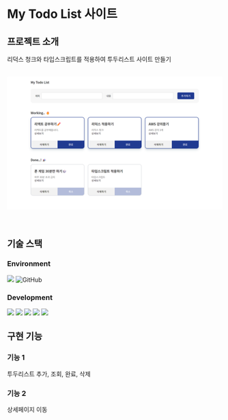 # My Todo List 사이트

## 프로젝트 소개

<p align="justify">
리덕스 청크와 타입스크립트를 적용하여 투두리스트 사이트 만들기
</p>

<p align="center">
  <br>
  <img src="./public/assets/preview.png">
  <br>
</p>

<br>

## 기술 스택

### Environment

<img src="https://img.shields.io/badge/visualstudiocode-007ACC?style=for-the-badge&logo=visualstudiocode&logoColor=white"> <img alt="GitHub" src ="https://img.shields.io/badge/GitHub-181717.svg?&style=for-the-badge&logo=GitHub&logoColor=white"/>

### Development

 <img src="https://img.shields.io/badge/react-61DAFB?style=for-the-badge&logo=react&logoColor=black"> 
    <img src="https://img.shields.io/badge/typescript-3178C6?style=for-the-badge&logo=typescript&logoColor=white">
    <img src="https://img.shields.io/badge/redux-764ABC?style=for-the-badge&logo=redux&logoColor=white">
 <img src="https://img.shields.io/badge/styledcomponents-DB7093?style=for-the-badge&logo=styledcomponents&logoColor=white">
  <img src="https://img.shields.io/badge/reactrouter-CA4245?style=for-the-badge&logo=reactrouter&logoColor=white">

<br>

## 구현 기능

### 기능 1

투두리스트 추가, 조회, 완료, 삭제

### 기능 2

상세페이지 이동
